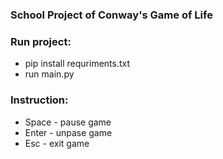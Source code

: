 ### School Project of Conway's Game of Life

### Run project:

* pip install requriments.txt
* run main.py

### Instruction:

* Space - pause game
* Enter - unpase game
* Esc - exit game
